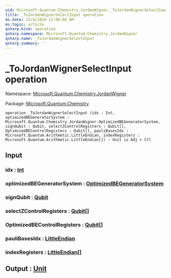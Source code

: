 ```yaml
---
uid: Microsoft.Quantum.Chemistry.JordanWigner._ToJordanWignerSelectInput
title: _ToJordanWignerSelectInput operation
ms.date: 12/4/2020 12:00:00 AM
ms.topic: article
qsharp.kind: operation
qsharp.namespace: Microsoft.Quantum.Chemistry.JordanWigner
qsharp.name: _ToJordanWignerSelectInput
qsharp.summary: ''
---
```


# _ToJordanWignerSelectInput operation

Namespace: [Microsoft.Quantum.Chemistry.JordanWigner](xref:Microsoft.Quantum.Chemistry.JordanWigner)

Package: [Microsoft.Quantum.Chemistry](https://nuget.org/packages/Microsoft.Quantum.Chemistry)




```qsharp
operation _ToJordanWignerSelectInput (idx : Int, optimizedBEGeneratorSystem : Microsoft.Quantum.Chemistry.JordanWigner.OptimizedBEGeneratorSystem, signQubit : Qubit, selectZControlRegisters : Qubit[], OptimizedBEControlRegisters : Qubit[], pauliBasesIdx : Microsoft.Quantum.Arithmetic.LittleEndian, indexRegisters : Microsoft.Quantum.Arithmetic.LittleEndian[]) : Unit is Adj + Ctl
```


## Input

### idx : [Int](xref:microsoft.quantum.lang-ref.int)




### optimizedBEGeneratorSystem : [OptimizedBEGeneratorSystem](xref:Microsoft.Quantum.Chemistry.JordanWigner.OptimizedBEGeneratorSystem)




### signQubit : [Qubit](xref:microsoft.quantum.lang-ref.qubit)




### selectZControlRegisters : [Qubit](xref:microsoft.quantum.lang-ref.qubit)[]




### OptimizedBEControlRegisters : [Qubit](xref:microsoft.quantum.lang-ref.qubit)[]




### pauliBasesIdx : [LittleEndian](xref:Microsoft.Quantum.Arithmetic.LittleEndian)




### indexRegisters : [LittleEndian](xref:Microsoft.Quantum.Arithmetic.LittleEndian)[]





## Output : [Unit](xref:microsoft.quantum.lang-ref.unit)

